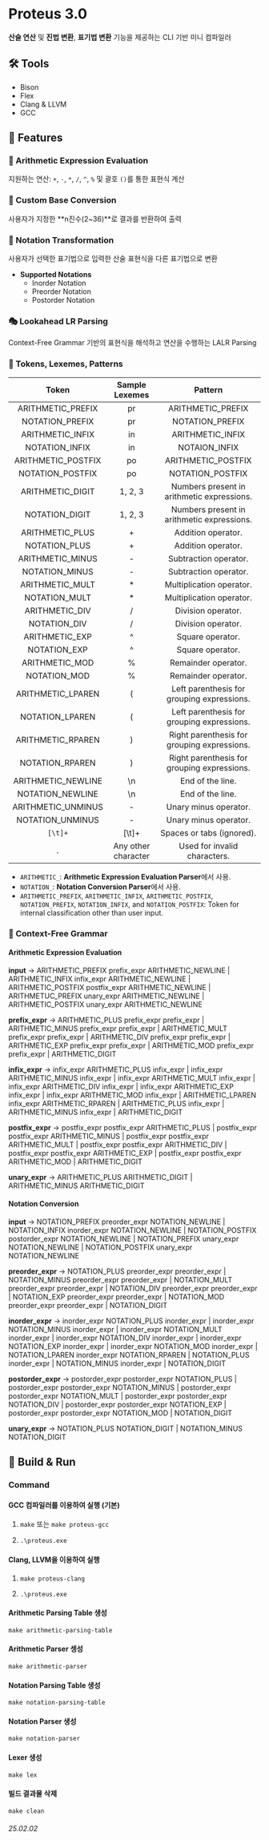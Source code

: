 # Proteus 3.0

**산술 연산** 및 **진법 변환**, **표기법 변환** 기능을 제공하는 CLI 기반 미니 컴파일러

## 🛠️ Tools

- Bison
- Flex
- Clang & LLVM
- GCC

## 🌟 Features

### 🧮 Arithmetic Expression Evaluation

지원하는 연산: `+`, `-`, `*`, `/`, `^`, `%` 및 괄호 `()`를 통한 표현식 계산

### 🔢 Custom Base Conversion

사용자가 지정한 **n진수(2~36)**로 결과를 반환하여 출력

### 🔄 Notation Transformation

사용자가 선택한 표기법으로 입력한 산술 표현식을 다른 표기법으로 변환

- **Supported Notations**
  - Inorder Notation
  - Preorder Notation
  - Postorder Notation

### 🎭 Lookahead LR Parsing

Context-Free Grammar 기반의 표현식을 해석하고 연산을 수행하는 LALR Parsing 

### 🔑 Tokens, Lexemes, Patterns

| **Token** | **Sample Lexemes** | **Pattern** |
|:-----:|:-----:|:-----:|
| ARITHMETIC_PREFIX | pr | ARITHMETIC_PREFIX |
| NOTATION_PREFIX | pr | NOTATION_PREFIX |
| ARITHMETIC_INFIX | in | ARITHMETIC_INFIX |
| NOTATION_INFIX | in | NOTAION_INFIX |
| ARITHMETIC_POSTFIX | po | ARITHMETIC_POSTFIX |
| NOTATION_POSTFIX | po | NOTATION_POSTFIX |
| ARITHMETIC_DIGIT | 1, 2, 3 | Numbers present in arithmetic expressions. |
| NOTATION_DIGIT | 1, 2, 3 | Numbers present in arithmetic expressions. |
| ARITHMETIC_PLUS | + | Addition operator. |
| NOTATION_PLUS | + | Addition operator. |
| ARITHMETIC_MINUS | - | Subtraction operator. |
| NOTATION_MINUS | - | Subtraction operator. |
| ARITHMETIC_MULT | * | Multiplication operator. |
| NOTATION_MULT | * | Multiplication operator. |
| ARITHMETIC_DIV | / | Division operator. |
| NOTATION_DIV | / | Division operator. |
| ARITHMETIC_EXP | ^ | Square operator. |
| NOTATION_EXP | ^ | Square operator. |
| ARITHMETIC_MOD | % | Remainder operator. |
| NOTATION_MOD | % | Remainder operator. |
| ARITHMETIC_LPAREN | ( | Left parenthesis for grouping expressions. |
| NOTATION_LPAREN | ( | Left parenthesis for grouping expressions. |
| ARITHMETIC_RPAREN | ) | Right parenthesis for grouping expressions. |
| NOTATION_RPAREN | ) | Right parenthesis for grouping expressions. |
| ARITHMETIC_NEWLINE | \n | End of the line. |
| NOTATION_NEWLINE | \n | End of the line. |
| ARITHMETIC_UNMINUS | - | Unary minus operator. |
| NOTATION_UNMINUS | - | Unary minus operator. |
| `[\t]+` | [\t]+ | Spaces or tabs (ignored). |
| `.` | Any other character | Used for invalid characters. |

- `ARITHMETIC_`: **Arithmetic Expression Evaluation Parser**에서 사용.
- `NOTATION_`: **Notation Conversion Parser**에서 사용.
- `ARITHMETIC_PREFIX`, `ARITHMETIC_INFIX`, `ARITHMETIC_POSTFIX`, `NOTATION_PREFIX`, `NOTATION_INFIX`, and `NOTATION_POSTFIX`: Token for internal classification other than user input.

### 📜 Context-Free Grammar

#### Arithmetic Expression Evaluation

**input** -> ARITHMETIC_PREFIX prefix_expr ARITHMETIC_NEWLINE | ARITHMETIC_INFIX infix_expr ARITHMETIC_NEWLINE | ARITHMETIC_POSTFIX postfix_expr ARITHMETIC_NEWLINE | ARITHMETUC_PREFIX unary_expr ARITHMETIC_NEWLINE | ARITHMETIC_POSTFIX unary_expr ARITHMETIC_NEWLINE

**prefix_expr** -> ARITHMETIC_PLUS prefix_expr prefix_expr | ARITHMETIC_MINUS prefix_expr prefix_expr | ARITHMETIC_MULT prefix_expr prefix_expr | ARITHMETIC_DIV prefix_expr prefix_expr | ARITHMETIC_EXP prefix_expr prefix_expr | ARITHMETIC_MOD prefix_expr prefix_expr | ARITHMETIC_DIGIT

**infix_expr** -> infix_expr ARITHMETIC_PLUS infix_expr | infix_expr ARITHMETIC_MINUS infix_expr | infix_expr ARITHMETIC_MULT infix_expr | infix_expr ARITHMETIC_DIV infix_expr | infix_expr ARITHMETIC_EXP infix_expr | infix_expr ARITHMETIC_MOD infix_expr | ARITHMETIC_LPAREN infix_expr ARITHMETIC_RPAREN | ARITHMETIC_PLUS infix_expr | ARITHMETIC_MINUS infix_expr | ARITHMETIC_DIGIT

**postfix_expr** -> postfix_expr postfix_expr ARITHMETIC_PLUS | postfix_expr postfix_expr ARITHMETIC_MINUS | postfix_expr postfix_expr ARITHMETIC_MULT | postfix_expr postfix_expr ARITHMETIC_DIV | postfix_expr postfix_expr ARITHMETIC_EXP | postfix_expr postfix_expr ARITHMETIC_MOD | ARITHMETIC_DIGIT

**unary_expr** -> ARITHMETIC_PLUS ARITHMETIC_DIGIT | ARITHMETIC_MINUS ARITHMETIC_DIGIT

#### Notation Conversion

**input** -> NOTATION_PREFIX preorder_expr NOTATION_NEWLINE | NOTATION_INFIX inorder_expr NOTATION_NEWLINE | NOTATION_POSTFIX postorder_expr NOTATION_NEWLINE | NOTATION_PREFIX unary_expr NOTATION_NEWLINE | NOTATION_POSTFIX unary_expr NOTATION_NEWLINE

**preorder_expr** -> NOTATION_PLUS preorder_expr preorder_expr | NOTATION_MINUS preorder_expr preorder_expr | NOTATION_MULT preorder_expr preorder_expr | NOTATION_DIV preorder_expr preorder_expr | NOTATION_EXP preorder_expr preorder_expr | NOTATION_MOD preorder_expr preorder_expr | NOTATION_DIGIT

**inorder_expr** -> inorder_expr NOTATION_PLUS inorder_expr | inorder_expr NOTATION_MINUS inorder_expr | inorder_expr NOTATION_MULT inorder_expr | inorder_expr NOTATION_DIV inorder_expr | inorder_expr NOTATION_EXP inorder_expr | inorder_expr NOTATION_MOD inorder_expr | NOTATION_LPAREN inorder_expr NOTATION_RPAREN | NOTATION_PLUS inorder_expr | NOTATION_MINUS inorder_expr | NOTATION_DIGIT

**postorder_expr** -> postorder_expr postorder_expr NOTATION_PLUS | postorder_expr postorder_expr NOTATION_MINUS | postorder_expr postorder_expr NOTATION_MULT | postorder_expr postorder_expr NOTATION_DIV | postorder_expr postorder_expr NOTATION_EXP | postorder_expr postorder_expr NOTATION_MOD | NOTATION_DIGIT

**unary_expr** -> NOTATION_PLUS NOTATION_DIGIT | NOTATION_MINUS NOTATION_DIGIT

## 🚀 Build & Run

### Command

#### GCC 컴파일러를 이용하여 실행 (기본)

1. `make` 또는 `make proteus-gcc`

2. `.\proteus.exe`

#### Clang, LLVM을 이용하여 실행

1. `make proteus-clang`

2. `.\proteus.exe`

#### Arithmetic Parsing Table 생성

`make arithmetic-parsing-table`

#### Arithmetic Parser 셍성

`make arithmetic-parser`

#### Notation Parsing Table 생성

`make notation-parsing-table`

#### Notation Parser 생성

`make notation-parser`

#### Lexer 생성

`make lex`

#### 빌드 결과물 삭제

`make clean`

###### 25.02.02
